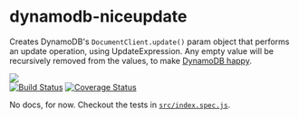 # dynamodb-niceupdate
Creates DynamoDB's `DocumentClient.update()` param object that performs an update operation, using UpdateExpression.
Any empty value will be recursively removed from the values, to make [DynamoDB happy](https://docs.aws.amazon.com/amazondynamodb/latest/APIReference/API_PutItem.html).

![](https://nodei.co/npm/ender.png?mini=true)   
[![Build Status](https://travis-ci.org/lusentis/dynamodb-niceupdate.svg?branch=master)](https://travis-ci.org/lusentis/dynamodb-niceupdate) 
[![Coverage Status](https://coveralls.io/repos/github/lusentis/dynamodb-niceupdate/badge.svg?branch=master)](https://coveralls.io/github/lusentis/dynamodb-niceupdate?branch=master)

No docs, for now. Checkout the tests in [`src/index.spec.js`](`src/index.spec.js`).
